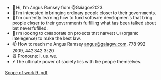 - 👋 Hi, I’m Angus Ramsey from @Gaiagov2023.
- 👀 I’m interested in bringing ordinary people closer to their governments.
- 🌱 I’m currently learning how to fund software developments that bring people closer to their governments fulfilling what has been talked about but never fufilled.  
- 💞️ I’m looking to collaborate on projects that harvest OI (organic intelegence) to make the best law.
- 📫 How to reach me Angus Ramsey angus@gaiagov.com. 778 992 2009,  442 342 3520
- 😄 Pronouns: I, us, we. 
- ⚡ The ultimate power of society lies with the people themselves.

<!---
Gaiagov2023/Gaiagov2023 is a ✨ special ✨ repository because its `README.md` (this file) appears on your GitHub profile.
You can click the Preview link to take a look at your changes.
--->
[Scope of work 9 .pdf](https://github.com/user-attachments/files/16393671/Scope.of.work.9.pdf)
